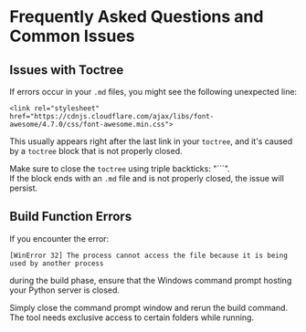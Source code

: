 # Frequently Asked Questions and Common Issues

## Issues with Toctree

If errors occur in your `.md` files, you might see the following unexpected line:

`<link rel="stylesheet" href="https://cdnjs.cloudflare.com/ajax/libs/font-awesome/4.7.0/css/font-awesome.min.css">`

This usually appears right after the last link in your `toctree`, and it's caused by a `toctree` block that is not properly closed.

Make sure to close the `toctree` using triple backticks: "```".  
If the block ends with an `.md` file and is not properly closed, the issue will persist.

## Build Function Errors

If you encounter the error:

`[WinError 32] The process cannot access the file because it is being used by another process`

during the build phase, ensure that the Windows command prompt hosting your Python server is closed.

Simply close the command prompt window and rerun the build command.  
The tool needs exclusive access to certain folders while running.